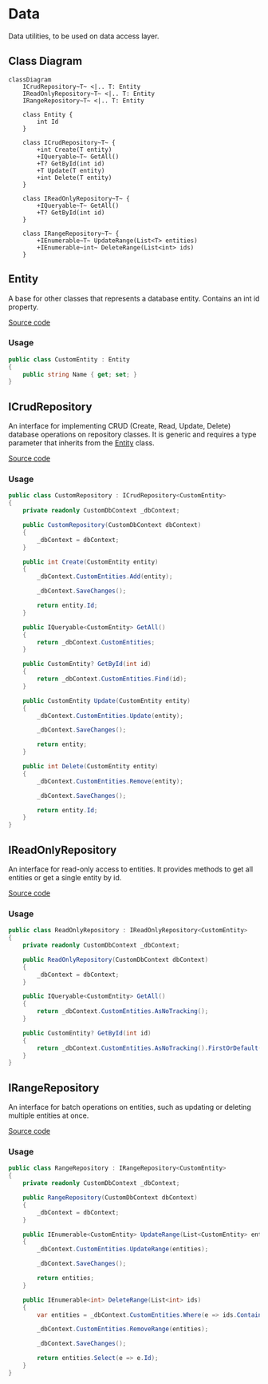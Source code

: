 ﻿# Data

Data utilities, to be used on data access layer.

## Class Diagram

```mermaid
classDiagram
    ICrudRepository~T~ <|.. T: Entity
    IReadOnlyRepository~T~ <|.. T: Entity
    IRangeRepository~T~ <|.. T: Entity

    class Entity {
        int Id
    }

    class ICrudRepository~T~ {
        +int Create(T entity)
        +IQueryable~T~ GetAll()
        +T? GetById(int id)
        +T Update(T entity)
        +int Delete(T entity)
    }

    class IReadOnlyRepository~T~ {
        +IQueryable~T~ GetAll()
        +T? GetById(int id)
    }

    class IRangeRepository~T~ {
        +IEnumerable~T~ UpdateRange(List<T> entities)
        +IEnumerable~int~ DeleteRange(List<int> ids)
    }
```

## Entity

A base for other classes that represents a database entity. Contains an int id property.

[Source code](../src/ArturRios.Common.Data/Entity.cs)

### Usage

```csharp
public class CustomEntity : Entity
{
    public string Name { get; set; }
}
```

## ICrudRepository

An interface for implementing CRUD (Create, Read, Update, Delete) database operations on repository classes. It is
generic and requires a type parameter that inherits from the [Entity](#Entity) class.

[Source code](../src/ArturRios.Common.Data/Interfaces/ICrudRepository.cs)

### Usage

```csharp
public class CustomRepository : ICrudRepository<CustomEntity>
{
    private readonly CustomDbContext _dbContext;

    public CustomRepository(CustomDbContext dbContext)
    {
        _dbContext = dbContext;
    }

    public int Create(CustomEntity entity)
    {
        _dbContext.CustomEntities.Add(entity);

        _dbContext.SaveChanges();

        return entity.Id;
    }

    public IQueryable<CustomEntity> GetAll()
    {
        return _dbContext.CustomEntities;
    }

    public CustomEntity? GetById(int id)
    {
        return _dbContext.CustomEntities.Find(id);
    }

    public CustomEntity Update(CustomEntity entity)
    {
        _dbContext.CustomEntities.Update(entity);

        _dbContext.SaveChanges();

        return entity;
    }

    public int Delete(CustomEntity entity)
    {
        _dbContext.CustomEntities.Remove(entity);

        _dbContext.SaveChanges();

        return entity.Id;
    }
}
```

## IReadOnlyRepository

An interface for read-only access to entities. It provides methods to get all entities or get a single entity by id.

[Source code](../src/ArturRios.Common.Data/Interfaces/IReadOnlyRepository.cs)

### Usage

```csharp
public class ReadOnlyRepository : IReadOnlyRepository<CustomEntity>
{
    private readonly CustomDbContext _dbContext;

    public ReadOnlyRepository(CustomDbContext dbContext)
    {
        _dbContext = dbContext;
    }

    public IQueryable<CustomEntity> GetAll()
    {
        return _dbContext.CustomEntities.AsNoTracking();
    }

    public CustomEntity? GetById(int id)
    {
        return _dbContext.CustomEntities.AsNoTracking().FirstOrDefault(e => e.Id == id);
    }
}
```

## IRangeRepository

An interface for batch operations on entities, such as updating or deleting multiple entities at once.

[Source code](../src/ArturRios.Common.Data/Interfaces/IRangeRepository.cs)

### Usage

```csharp
public class RangeRepository : IRangeRepository<CustomEntity>
{
    private readonly CustomDbContext _dbContext;

    public RangeRepository(CustomDbContext dbContext)
    {
        _dbContext = dbContext;
    }

    public IEnumerable<CustomEntity> UpdateRange(List<CustomEntity> entities)
    {
        _dbContext.CustomEntities.UpdateRange(entities);

        _dbContext.SaveChanges();

        return entities;
    }

    public IEnumerable<int> DeleteRange(List<int> ids)
    {
        var entities = _dbContext.CustomEntities.Where(e => ids.Contains(e.Id)).ToList();

        _dbContext.CustomEntities.RemoveRange(entities);

        _dbContext.SaveChanges();

        return entities.Select(e => e.Id);
    }
}
```
